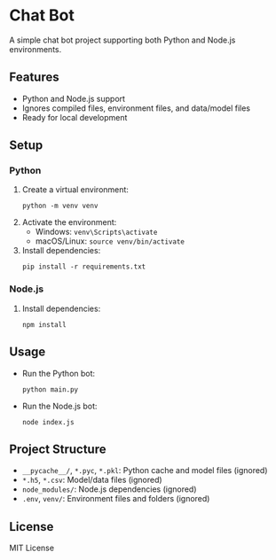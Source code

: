 # Chat Bot

A simple chat bot project supporting both Python and Node.js environments.

## Features

- Python and Node.js support
- Ignores compiled files, environment files, and data/model files
- Ready for local development

## Setup

### Python

1. Create a virtual environment:
   ```
   python -m venv venv
   ```
2. Activate the environment:
   - Windows: `venv\Scripts\activate`
   - macOS/Linux: `source venv/bin/activate`
3. Install dependencies:
   ```
   pip install -r requirements.txt
   ```

### Node.js

1. Install dependencies:
   ```
   npm install
   ```

## Usage

- Run the Python bot:
  ```
  python main.py
  ```
- Run the Node.js bot:
  ```
  node index.js
  ```

## Project Structure

- `__pycache__/`, `*.pyc`, `*.pkl`: Python cache and model files (ignored)
- `*.h5`, `*.csv`: Model/data files (ignored)
- `node_modules/`: Node.js dependencies (ignored)
- `.env`, `venv/`: Environment files and folders (ignored)

## License

MIT License
